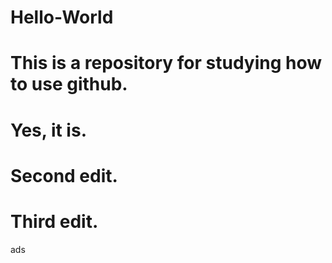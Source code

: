 # Hello-World
# This is a repository for studying how to use github.
# Yes, it is.
# Second edit.
# Third edit.
ads
